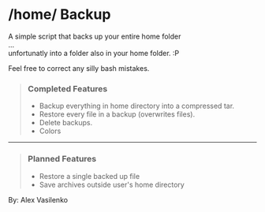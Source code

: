/home/ Backup
============


A simple script that backs up your entire home folder  
...  
unfortunatly into a folder also in your home folder. :P  

Feel free to correct any silly bash mistakes.  

> ### Completed Features
> - Backup everything in home directory into a compressed tar.  
> - Restore every file in a backup (overwrites files).  
> - Delete backups.  
> - Colors

- - -

> ### Planned Features
> - Restore a single backed up file
> - Save archives outside user's home directory

By: Alex Vasilenko
